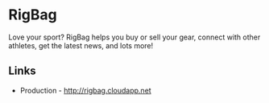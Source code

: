 RigBag
======

Love your sport? RigBag helps you buy or sell your gear, connect with other athletes, get the latest news, and lots more! 

## Links

* Production - http://rigbag.cloudapp.net
